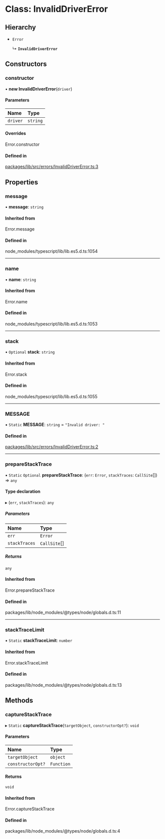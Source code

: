 # Class: InvalidDriverError

## Hierarchy

- `Error`

  ↳ **`InvalidDriverError`**

## Constructors

### constructor

• **new InvalidDriverError**(`driver`)

#### Parameters

| Name | Type |
| :------ | :------ |
| `driver` | `string` |

#### Overrides

Error.constructor

#### Defined in

[packages/lib/src/errors/InvalidDriverError.ts:3](https://github.com/Knaackee/hotmig/blob/30d10b9/packages/lib/src/errors/InvalidDriverError.ts#L3)

## Properties

### message

• **message**: `string`

#### Inherited from

Error.message

#### Defined in

node_modules/typescript/lib/lib.es5.d.ts:1054

___

### name

• **name**: `string`

#### Inherited from

Error.name

#### Defined in

node_modules/typescript/lib/lib.es5.d.ts:1053

___

### stack

• `Optional` **stack**: `string`

#### Inherited from

Error.stack

#### Defined in

node_modules/typescript/lib/lib.es5.d.ts:1055

___

### MESSAGE

▪ `Static` **MESSAGE**: `string` = `"Invalid driver: "`

#### Defined in

[packages/lib/src/errors/InvalidDriverError.ts:2](https://github.com/Knaackee/hotmig/blob/30d10b9/packages/lib/src/errors/InvalidDriverError.ts#L2)

___

### prepareStackTrace

▪ `Static` `Optional` **prepareStackTrace**: (`err`: `Error`, `stackTraces`: `CallSite`[]) => `any`

#### Type declaration

▸ (`err`, `stackTraces`): `any`

##### Parameters

| Name | Type |
| :------ | :------ |
| `err` | `Error` |
| `stackTraces` | `CallSite`[] |

##### Returns

`any`

#### Inherited from

Error.prepareStackTrace

#### Defined in

packages/lib/node_modules/@types/node/globals.d.ts:11

___

### stackTraceLimit

▪ `Static` **stackTraceLimit**: `number`

#### Inherited from

Error.stackTraceLimit

#### Defined in

packages/lib/node_modules/@types/node/globals.d.ts:13

## Methods

### captureStackTrace

▸ `Static` **captureStackTrace**(`targetObject`, `constructorOpt?`): `void`

#### Parameters

| Name | Type |
| :------ | :------ |
| `targetObject` | `object` |
| `constructorOpt?` | `Function` |

#### Returns

`void`

#### Inherited from

Error.captureStackTrace

#### Defined in

packages/lib/node_modules/@types/node/globals.d.ts:4
